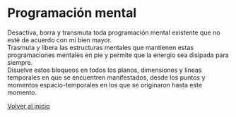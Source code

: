 # Programación mental
Desactiva, borra y transmuta toda programación mental existente que no esté de acuerdo con mi bien mayor.  
Trasmuta y libera las estructuras mentales que mantienen estas programaciones mentales en pie y permite que la energio sea disipada para siempre.  
Disuelve estos bloqueos en todos los planos, dimensiones y líneas temporales en que se encuentren manifestados, desde los puntos y momentos espacio-temporales en los que se originaron hasta este momento.  

[Volver al inicio](../index.md)
